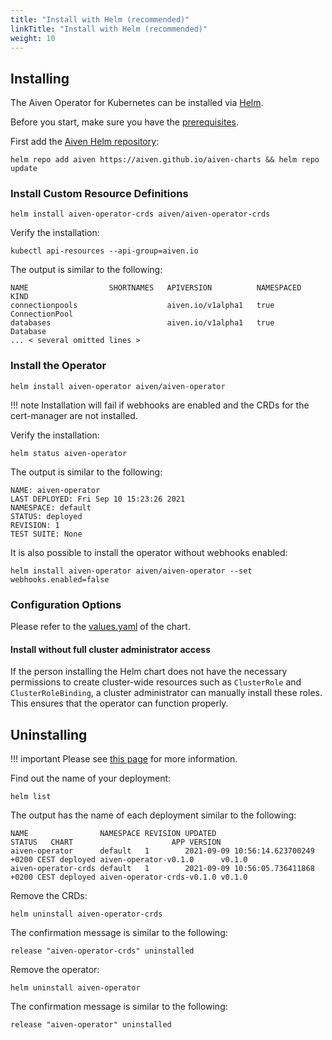 ```yaml
---
title: "Install with Helm (recommended)"
linkTitle: "Install with Helm (recommended)"
weight: 10
---
```


## Installing

The Aiven Operator for Kubernetes can be installed via [Helm](https://helm.sh/).

Before you start, make sure you have the [prerequisites](prerequisites.md).

First add the [Aiven Helm repository](https://github.com/aiven/aiven-charts):

```shell
helm repo add aiven https://aiven.github.io/aiven-charts && helm repo update
```

### Install Custom Resource Definitions

```shell
helm install aiven-operator-crds aiven/aiven-operator-crds
```

Verify the installation:

```shell
kubectl api-resources --api-group=aiven.io
```

The output is similar to the following:

```{ .shell .no-copy }
NAME                  SHORTNAMES   APIVERSION          NAMESPACED   KIND
connectionpools                    aiven.io/v1alpha1   true         ConnectionPool
databases                          aiven.io/v1alpha1   true         Database
... < several omitted lines >
```

### Install the Operator

```shell
helm install aiven-operator aiven/aiven-operator
```

!!! note
    Installation will fail if webhooks are enabled and the CRDs for the cert-manager are not installed.

Verify the installation:

```shell
helm status aiven-operator
```

The output is similar to the following:

```{ .shell .no-copy }
NAME: aiven-operator
LAST DEPLOYED: Fri Sep 10 15:23:26 2021
NAMESPACE: default
STATUS: deployed
REVISION: 1
TEST SUITE: None
```

It is also possible to install the operator without webhooks enabled:

```shell
helm install aiven-operator aiven/aiven-operator --set webhooks.enabled=false
```

### Configuration Options

Please refer to the [values.yaml](https://github.com/aiven/aiven-charts/blob/main/charts/aiven-operator/values.yaml) of the chart.

#### Install without full cluster administrator access

If the person installing the Helm chart does not have the necessary permissions to create cluster-wide resources such as `ClusterRole` and `ClusterRoleBinding`, a cluster administrator can manually install these roles. This ensures that the operator can function properly.

## Uninstalling

!!! important
    Please see [this page](uninstalling.md) for more information.

Find out the name of your deployment:

```shell
helm list
```

The output has the name of each deployment similar to the following:

```{ .shell .no-copy }
NAME                NAMESPACE REVISION UPDATED                                  STATUS   CHART                      APP VERSION
aiven-operator      default   1        2021-09-09 10:56:14.623700249 +0200 CEST deployed aiven-operator-v0.1.0      v0.1.0
aiven-operator-crds default   1        2021-09-09 10:56:05.736411868 +0200 CEST deployed aiven-operator-crds-v0.1.0 v0.1.0
```

Remove the CRDs:

```shell
helm uninstall aiven-operator-crds
```

The confirmation message is similar to the following:

```{ .shell .no-copy }
release "aiven-operator-crds" uninstalled
```

Remove the operator:

```shell
helm uninstall aiven-operator
```

The confirmation message is similar to the following:

```{ .shell .no-copy }
release "aiven-operator" uninstalled
```

